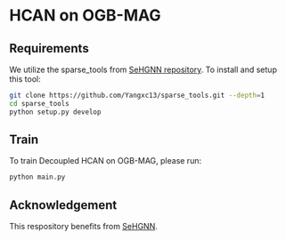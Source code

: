 # HCAN on OGB-MAG

## Requirements
We utilize the sparse_tools from [SeHGNN repository](https://github.com/ICT-GIMLab/SeHGNN/tree/master). To install and setup this tool:
```sh
git clone https://github.com/Yangxc13/sparse_tools.git --depth=1
cd sparse_tools
python setup.py develop
```

## Train
To train Decoupled HCAN on OGB-MAG, please run:
```sh
python main.py
```

## Acknowledgement
This respository benefits from [SeHGNN](https://github.com/ICT-GIMLab/SeHGNN/tree/master).